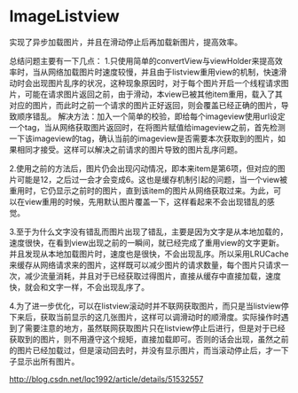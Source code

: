 # ImageListview
实现了异步加载图片，并且在滑动停止后再加载新图片，提高效率。

总结问题主要有一下几点：
1.只使用简单的convertView与viewHolder来提高效率时，当从网络加载图片时速度较慢，并且由于listview重用view的机制，快速滑动时会出现图片乱序的状况，这种现象原因时，对于每个图片开启一个线程请求图片，可能在请求图片返回之前，由于滑动，本view已被其他item重用，载入了其对应的图片，而此时之前一个请求的图片正好返回，则会覆盖已经正确的图片，导致顺序错乱。
解决方法：加入一个简单的校验，即给每个imageview使用url设定一个tag，当从网络获取图片返回时，在将图片赋值给imageview之前，首先检测一下该imageview的tag，确认当前的imageview是否需要本次获取到的图片，如果相同才接受。这样可以解决之前请求的图片导致的图片乱序问题。

2.使用之前的方法后，图片仍会出现闪动情况，即本来item是第6项，但对应的图片可能是12，之后过一会才会变成6。这也是缓存机制引起的问题，当一个view被重用时，它仍显示之前时的图片，直到该item的图片从网络获取过来。为此，可以在view重用的时候，先用默认图片覆盖一下，这样看起来不会出现错乱的感觉。

3.至于为什么文字没有错乱而图片出现了错乱，主要是因为文字是从本地加载的，速度很快，在看到view出现之前的一瞬间，就已经完成了重用view的文字更新。并且发现从本地加载图片时，速度也是很快，不会出现乱序。所以采用LRUCache来缓存从网络请求来的图片，这样既可以减少图片的请求数量，每个图片只请求一次，减少流量消耗，并且对于已经获取过得图片，直接从缓存中直接加载，速度快，就会和文字一样，不会出现乱序了。

4.为了进一步优化，可以在listview滚动时并不联网获取图片，而只是当listview停下来后，获取当前显示的这几张图片，这样可以调滑动时的顺滑度。实际操作时遇到了需要注意的地方，虽然联网获取图片只在listview停止后进行，但是对于已经获取到的图片，则不用遵守这个规矩，直接加载即可。否则的话会出现，虽然之前的图片已经加载过，但是滚动回去时，并没有显示图片，而当滚动停止后，才一下子显示出所有图片。

http://blog.csdn.net/lqc1992/article/details/51532557
